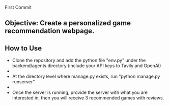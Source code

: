 First Commit

<h2>Objective: Create a personalized game recommendation webpage.</h2>
<h2>How to Use</h2>

- Clone the repository and add the python file "env.py" under the backend/agents directory (include your API keys to Tavily and OpenAI)
- 
- At the directory level where manage.py exists, run "python manage.py runserver"
- 
- Once the server is running, provide the server with what you are interested in, then you will receive 3 recommended games with reviews.
